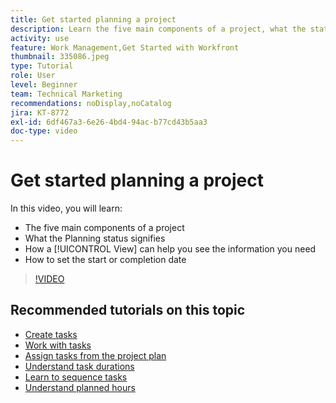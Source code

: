 ```yaml
---
title: Get started planning a project
description: Learn the five main components of a project, what the status signifies, how a [!UICONTROL View] can help you see relevant information, and how to set the start or due date.
activity: use
feature: Work Management,Get Started with Workfront
thumbnail: 335086.jpeg
type: Tutorial
role: User
level: Beginner
team: Technical Marketing
recommendations: noDisplay,noCatalog
jira: KT-8772
exl-id: 6df467a3-6e26-4bd4-94ac-b77cd43b5aa3
doc-type: video
---
```

# Get started planning a project

In this video, you will learn:

* The five main components of a project
* What the Planning status signifies
* How a [!UICONTROL View] can help you see the information you need
* How to set the start or completion date

>[!VIDEO](https://video.tv.adobe.com/v/335086/?quality=12&learn=on)

## Recommended tutorials on this topic

* [Create tasks](https://experienceleague.adobe.com/docs/workfront-learn/tutorials-workfront/manage-work/tasks/how-to-create-tasks.html)
* [Work with tasks](https://experienceleague.adobe.com/docs/workfront-learn/tutorials-workfront/manage-work/tasks/work-with-tasks.html)
* [Assign tasks from the project plan](https://experienceleague.adobe.com/docs/workfront-learn/tutorials-workfront/manage-work/tasks/assign-tasks-from-the-project-plan.html)
* [Understand task durations](https://experienceleague.adobe.com/docs/workfront-learn/tutorials-workfront/manage-work/tasks/understand-task-durations.html)
* [Learn to sequence tasks](https://experienceleague.adobe.com/docs/workfront-learn/tutorials-workfront/manage-work/tasks/learn-to-sequence-tasks.html)
* [Understand planned hours](https://experienceleague.adobe.com/docs/workfront-learn/tutorials-workfront/manage-work/tasks/understand-planned-hours.html)

